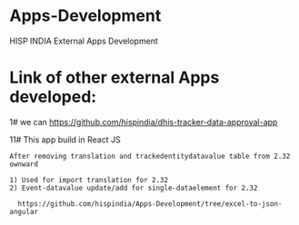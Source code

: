 # Apps-Development
HISP INDIA External Apps Development


 # Link of other external Apps developed:

 1# we can 
    https://github.com/hispindia/dhis-tracker-data-approval-app

	

 11# This app build in React JS
 
	After removing translation and trackedentitydatavalue table from 2.32 ownward

    1) Used for import translation for 2.32
    2) Event-datavalue update/add for single-dataelement for 2.32
	
      https://github.com/hispindia/Apps-Development/tree/excel-to-json-angular
